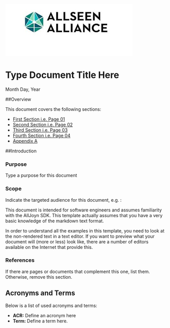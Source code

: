 ![Allseen Logo][AllSeenlogo]
<a name="Top"> </a>



# Type Document Title Here

Month Day, Year

##Overview

This document covers the following sections:

* [First Section i.e. Page 01](Page01)
* [Second Section i.e. Page 02](Page02)
* [Third Section i.e. Page 03](Page03)
* [Fourth Section i.e. Page 04](Page04)
* [Appendix A](AppendixA)


##Introduction

### Purpose

Type a purpose for this document

### Scope

Indicate the targeted audience for this document, e.g. :

This document is intended for software engineers and assumes familiarity with the AllJoyn SDK. This template actually assumes that you have a very basic knowledge of the markdown text format.

In order to understand all the examples in this template, you need to look at the non-rendered text in a text editor. If you want to preview what your document will (more or less) look like, there are a number of editors available on the Internet that provide this.



### References

If there are pages or documents that complement this one, list them. Otherwise, remove this section. 

## Acronyms and Terms

Below is a list of used acronyms and terms:

* **ACR:** Define an acronym here
* **Term:** Define a term here.




[AllSeenlogo]: /AllSeenlogo2014.jpg